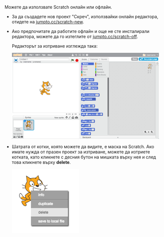 Можете да използвате Scratch онлайн или офлайн.

+ За да създадете нов проект "Скреч", използвайки онлайн редактора, отидете на <a href="http://jumpto.cc/scratch-new" target="_blank">jumpto.cc/scratch-new</a>.

+ Ако предпочитате да работите офлайн и още не сте инсталирали редактора, можете да го изтеглите от <a href="http://jumpto.cc/scratch-off" target="_blank">jumpto.cc/scratch-off</a>.
    
    Редакторът за изтриване изглежда така:
    
    ![снимки](images/scratch-editor.png)

+ Шатрата от котки, която можете да видите, е маска на Scratch. Ако имате нужда от празен проект за изтриване, можете да изтриете котката, като кликнете с десния бутон на мишката върху нея и след това кликнете върху **delete**.
    
    ![снимки](images/delete.png)